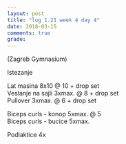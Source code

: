 ```yaml
---
layout: post
title: "log 1.21 week 4 day 4"
date: 2018-03-15
comments: true
grade:
---
```


(Zagreb Gymnasium)

Istezanje

Lat masina 8x10 @ 10 + drop set      
Veslanje na sajli 3xmax. @ 8 + drop set  
Pullover 3xmax. @ 6 + drop set  

Biceps curls - konop 5xmax. @ 5  
Biceps curls - bucice 5xmax.   

Podlaktice 4x  
